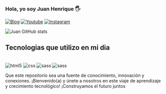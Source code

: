 ### Hola, yo soy Juan Henrique 🖐️
[![Blog](https://img.shields.io/website?label=Youtube.com&style=for-the-badge&url=https://youtube.com)](https://youtube.com)
[![Youtube](https://img.shields.io/badge/YouTube-FF0000?style=for-the-badge&logo=youtube&logoColor=white)](https://youtube.com/c/zYang47)
[![Instagram](https://img.shields.io/badge/Instagram-E4405F?style=for-the-badge&logo=instagram&logoColor=white)](https://instagram.com/juanhenrique._)

![Juan GitHub stats](https://github-readme-stats.vercel.app/api?username=JuanHenrique07&show_icons=true&theme=onedark)

## Tecnologias que utilizo en mi dia

<div style="display: inline-block"><br/>
    <img align="center" alt="html5" src="https://img.shields.io/badge/HTML5-E34F26?style=for-the-badge&logo=html5&logoColor=white">
    <img align="center" alt="css" src="https://img.shields.io/badge/CSS3-1572B6?style=for-the-badge&logo=css3&logoColor=white">
    <img align="center" alt="sass" src="https://img.shields.io/badge/Sass-CC6699?style=for-the-badge&logo=sass&logoColor=white">
    <img align="center" alt="sass" src="https://img.shields.io/badge/JavaScript-F7DF1E?style=for-the-badge&logo=javascript&logoColor=black">
</div><br/>

Que este repositorio sea una fuente de conocimiento, innovación y conexiones. ¡Bienvenido(a) y únete a nosotros en este viaje de aprendizaje y crecimiento tecnológico! ¡Construyamos el futuro juntos
